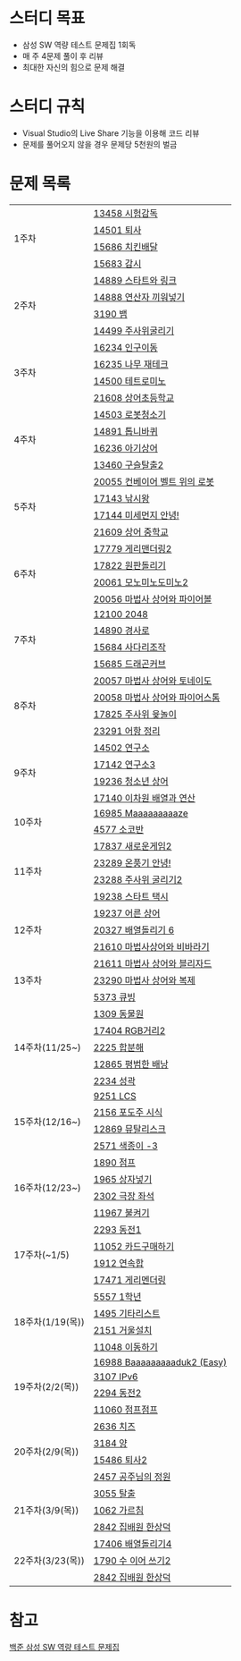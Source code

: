 # 스터디 목표 

- 삼성 SW 역량 테스트 문제집 1회독
- 매 주 4문제 풀이 후 리뷰
- 최대한 자신의 힘으로 문제 해결

# 스터디 규칙

- Visual Studio의 Live Share 기능을 이용해 코드 리뷰
- 문제를 풀어오지 않을 경우 문제당 5천원의 벌금

# 문제 목록
<table>
  <tr>
    <td rowspan="4">1주차</td>
    <td>
      <a href="https://www.acmicpc.net/problem/13458">13458 시험감독</a>
    </td>
  </tr>
  <tr>
    <td>
      <a href="https://www.acmicpc.net/problem/14501">14501 퇴사</a>
    </td>
  </tr>
  <tr>
    <td>
      <a href="https://www.acmicpc.net/problem/15686">15686 치킨배달</a>
    </td>
  </tr>
  <tr>
    <td>
      <a href="https://www.acmicpc.net/problem/15683">15683 감시</a>
    </td>
  </tr>
  <tr>
    <td rowspan="4">2주차</td>
    <td>
      <a href="https://www.acmicpc.net/problem/14889">14889 스타트와 링크</a>
    </td>
  </tr>
  <tr>
    <td>
      <a href="https://www.acmicpc.net/problem/14888">14888 연산자 끼워넣기</a>
    </td>
  </tr>
  <tr>
    <td>
      <a href="https://www.acmicpc.net/problem/3190">3190 뱀</a>
    </td>
  </tr>
  <tr>
    <td>
      <a href="https://www.acmicpc.net/problem/14499">14499 주사위굴리기</a>
    </td>
  </tr>
  <tr>
    <td rowspan="4">3주차</td>
    <td>
      <a href="https://www.acmicpc.net/problem/16234">16234 인구이동</a>
    </td>
  </tr>
  <tr>
    <td>
      <a href="https://www.acmicpc.net/problem/16235">16235 나무 재테크</a>
    </td>
  </tr>
  <tr>
    <td>
      <a href="https://www.acmicpc.net/problem/14500">14500 테트로미노</a>
    </td>
  </tr>
  <tr>
    <td>
      <a href="https://www.acmicpc.net/problem/21608">21608 상어초등학교</a>
    </td>
  </tr>
  <tr>
    <td rowspan="4">4주차</td>
    <td>
      <a href="https://www.acmicpc.net/problem/14503">14503 로봇청소기</a>
    </td>
  </tr>
  <tr>
    <td>
      <a href="https://www.acmicpc.net/problem/14891">14891 톱니바퀴</a>
    </td>
  </tr>
  <tr>
    <td>
      <a href="https://www.acmicpc.net/problem/16236">16236 아기상어</a>
    </td>
  </tr>
  <tr>
    <td>
      <a href="https://www.acmicpc.net/problem/13460">13460 구슬탈출2</a>
    </td>
  </tr>
  <tr>
    <td rowspan="4">5주차</td>
    <td>
      <a href="https://www.acmicpc.net/problem/20055">20055 컨베이어 벨트 위의 로봇</a>
    </td>
  </tr>
  <tr>
    <td>
      <a href="https://www.acmicpc.net/problem/17143">17143 낚시왕</a>
    </td>
  </tr>
  <tr>
    <td>
      <a href="https://www.acmicpc.net/problem/17144">17144 미세먼지 안녕!</a>
    </td>
  </tr>
  <tr>
    <td>
      <a href="https://www.acmicpc.net/problem/21609">21609 상어 중학교</a>
    </td>
  </tr>
  <tr>
    <td rowspan="4">6주차</td>
    <td>
      <a href="https://www.acmicpc.net/problem/17779">17779 게리맨더링2</a>
    </td>
  </tr>
  <tr>
    <td>
      <a href="https://www.acmicpc.net/problem/17822">17822 원판돌리기</a>
    </td>
  </tr>
  <tr>
    <td>
      <a href="https://www.acmicpc.net/problem/20061">20061 모노미노도미노2</a>
    </td>
  </tr>
  <tr>
    <td>
      <a href="https://www.acmicpc.net/problem/20056">20056 마법사 상어와 파이어볼</a>
    </td>
  </tr>
  <tr>
    <td rowspan="4">7주차</td>
    <td>
      <a href="https://www.acmicpc.net/problem/12100">12100 2048</a>
    </td>
  </tr>
  <tr>
    <td>
      <a href="https://www.acmicpc.net/problem/14890">14890 경사로</a>
    </td>
  </tr>
  <tr>
    <td>
      <a href="https://www.acmicpc.net/problem/15684">15684 사다리조작</a>
    </td>
  </tr>
  <tr>
    <td>
      <a href="https://www.acmicpc.net/problem/15685">15685 드래곤커브</a>
    </td>
  </tr>
  <tr>
    <td rowspan="4">8주차</td>
    <td>
      <a href="https://www.acmicpc.net/problem/20057">20057 마법사 상어와 토네이도</a>
    </td>
  </tr>
  <tr>
    <td>
      <a href="https://www.acmicpc.net/problem/20058">20058 마법사 상어와 파이어스톰</a>
    </td>
  </tr>
  <tr>
    <td>
      <a href="https://www.acmicpc.net/problem/17825">17825 주사위 윷놀이</a>
    </td>
  </tr>
  <tr>
    <td>
      <a href="https://www.acmicpc.net/problem/23291">23291 어항 정리</a>
    </td>
  </tr>
  <tr>
    <td rowspan="4">9주차</td>
    <td>
      <a href="https://www.acmicpc.net/problem/14502">14502 연구소</a>
    </td>
  </tr>
  <tr>
    <td>
      <a href="https://www.acmicpc.net/problem/17142">17142 연구소3</a>
    </td>
  </tr>
  <tr>
    <td>
      <a href="https://www.acmicpc.net/problem/19236">19236 청소년 상어</a>
    </td>
  </tr>
  <tr>
    <td>
      <a href="https://www.acmicpc.net/problem/17140">17140 이차원 배열과 연산</a>
    </td>
  </tr>
  <tr>
    <td rowspan="2">10주차</td>
    <td>
      <a href="https://www.acmicpc.net/problem/16985">16985 Maaaaaaaaaze</a>
    </td>
  </tr>
  <tr>
    <td>
      <a href="https://www.acmicpc.net/problem/4577">4577 소코반</a>
    </td>
  </tr>
  <tr>
    <td rowspan="4">11주차</td>
    <td>
      <a href="https://www.acmicpc.net/problem/17837">17837 새로운게임2</a>
    </td>
  </tr>
  <tr>
    <td>
      <a href="https://www.acmicpc.net/problem/23289">23289 온풍기 안녕!</a>
    </td>
  </tr>
  <tr>
    <td>
      <a href="https://www.acmicpc.net/problem/23288">23288 주사위 굴리기2</a>
    </td>
  </tr>
  <tr>
    <td>
      <a href="https://www.acmicpc.net/problem/19238">19238 스타트 택시</a>
    </td>
  </tr>
  <tr>
    <td rowspan="3">12주차</td>
    <td>
      <a href="https://www.acmicpc.net/problem/19237">19237 어른 상어</a>
    </td>
  </tr>
  <tr>
    <td>
      <a href="https://www.acmicpc.net/problem/20327">20327 배열돌리기 6</a>
    </td>
  </tr>
  <tr>
    <td>
      <a href="https://www.acmicpc.net/problem/21610">21610 마법사상어와 비바라기</a>
    </td>
  </tr>
  
  <tr>
    <td rowspan="3">13주차</td>
    <td>
      <a href="https://www.acmicpc.net/problem/21611">21611 마법사 상어와 블리자드</a>
    </td>
  </tr>
  <tr>
    <td>
      <a href="https://www.acmicpc.net/problem/23290">23290 마법사 상어와 복제</a>
    </td>
  </tr>
  <tr>
    <td>
      <a href="https://www.acmicpc.net/problem/5373">5373 큐빙</a>
    </td>
  </tr>
  
   <tr>
    <td rowspan="5">14주차(11/25~)</td>
    <td>
      <a href="https://www.acmicpc.net/problem/1309">1309 동물원</a>
    </td>
  </tr>
  <tr>
    <td>
      <a href="https://www.acmicpc.net/problem/17404">17404 RGB거리2</a>
    </td>
  </tr>
  <tr>
    <td>
      <a href="https://www.acmicpc.net/problem/2225">2225 합분해</a>
    </td>
  </tr>
  <tr>
    <td>
      <a href="https://www.acmicpc.net/problem/12865">12865 평범한 배낭</a>
    </td>
  </tr>
  <tr>
    <td>
      <a href="https://www.acmicpc.net/problem/2234">2234 성곽</a>
    </td>
  </tr>
  <tr>
    <td rowspan="4">15주차(12/16~)</td>
    <td>
      <a href="https://www.acmicpc.net/problem/9251">9251 LCS</a>
    </td>
  </tr>
  <tr>
    <td>
      <a href="https://www.acmicpc.net/problem/2156">2156 포도주 시식</a>
    </td>
  </tr>
  <tr>
    <td>
      <a href="https://www.acmicpc.net/problem/12869">12869 뮤탈리스크</a>
    </td>
  </tr>
  <tr>
    <td>
      <a href="https://www.acmicpc.net/problem/2571">2571 색종이 -3</a>
    </td>
  </tr>
  <tr>
    <td rowspan="4">16주차(12/23~)</td>
    <td>
      <a href="https://www.acmicpc.net/problem/1890">1890 점프</a>
    </td>
  </tr>
  <tr>
    <td>
      <a href="https://www.acmicpc.net/problem/1965">1965 상자넣기</a>
    </td>
  </tr>
  <tr>
    <td>
      <a href="https://www.acmicpc.net/problem/2302">2302 극장 좌석</a>
    </td>
  </tr>
  <tr>
    <td>
      <a href="https://www.acmicpc.net/problem/11967">11967 불켜기</a>
    </td>
  </tr>
  <tr>
    <td rowspan="4">17주차(~1/5)</td>
    <td>
      <a href="https://www.acmicpc.net/problem/2293">2293 동전1</a>
    </td>
  </tr>
  <tr>
    <td>
      <a href="https://www.acmicpc.net/problem/11052">11052 카드구매하기</a>
    </td>
  </tr>
  <tr>
    <td>
      <a href="https://www.acmicpc.net/problem/1912">1912 연속합</a>
    </td>
  </tr>
  <tr>
    <td>
      <a href="https://www.acmicpc.net/problem/17471">17471 게리멘더링</a>
    </td>
  </tr>
  <tr>
    <td rowspan="4">18주차(1/19(목))</td>
    <td>
      <a href="https://www.acmicpc.net/problem/5557">5557 1학년</a>
    </td>
  </tr>
  <tr>
    <td>
      <a href="https://www.acmicpc.net/problem/1495">1495 기타리스트</a>
    </td>
  </tr>
  <tr>
    <td>
      <a href="https://www.acmicpc.net/problem/2151">2151 거울설치</a>
    </td>
  </tr>
  <tr>
    <td>
      <a href="https://www.acmicpc.net/problem/11048">11048 이동하기</a>
    </td>
  </tr>
  <tr>
    <td rowspan="4">19주차(2/2(목))</td>
    <td>
      <a href="https://www.acmicpc.net/problem/16988">16988 Baaaaaaaaaduk2 (Easy)</a>
    </td>
  </tr>
  <tr>
    <td>
      <a href="https://www.acmicpc.net/problem/3107">3107 IPv6</a>
    </td>
  </tr>
  <tr>
    <td>
      <a href="https://www.acmicpc.net/problem/2294">2294 동전2</a>
    </td>
  </tr>
  <tr>
    <td>
      <a href="https://www.acmicpc.net/problem/11060">11060 점프점프</a>
    </td>
  </tr>
  <tr>
    <td rowspan="4">20주차(2/9(목))</td>
    <td>
      <a href="https://www.acmicpc.net/problem/2636">2636 치즈</a>
    </td>
  </tr>
  <tr>
    <td>
      <a href="https://www.acmicpc.net/problem/3184">3184 양</a>
    </td>
  </tr>
  <tr>
    <td>
      <a href="https://www.acmicpc.net/problem/15486">15486 퇴사2</a>
    </td>
  </tr>
  <tr>
    <td>
      <a href="https://www.acmicpc.net/problem/2457">2457 공주님의 정원</a>
    </td>
  </tr>
  <tr>
    <td rowspan="3">21주차(3/9(목))</td>
    <td>
      <a href="https://www.acmicpc.net/problem/3055">3055 탈출</a>
    </td>
  </tr>
  <tr>
    <td>
      <a href="https://www.acmicpc.net/problem/1062">1062 가르침</a>
    </td>
  </tr>
  <tr>
    <td>
      <a href="https://www.acmicpc.net/problem/2842">2842 집배원 한상덕</a>
    </td>
  </tr>
  <tr>
    <td rowspan="3">22주차(3/23(목))</td>
    <td>
      <a href="https://www.acmicpc.net/problem/17406">17406 배열돌리기4</a>
    </td>
  </tr>
  <tr>
    <td>
      <a href="https://www.acmicpc.net/problem/1790">1790 수 이어 쓰기2</a>
    </td>
  </tr>
  <tr>
    <td>
      <a href="https://www.acmicpc.net/problem/2842">2842 집배원 한상덕</a>
    </td>
  </tr>
</table>

# 참고
[백준 삼성 SW 역량 테스트 문제집](https://www.acmicpc.net/workbook/view/1152)
